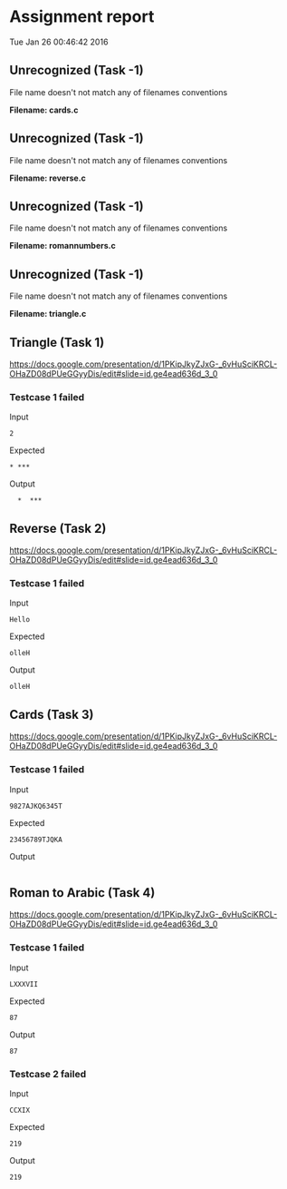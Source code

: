 # Assignment report
Tue Jan 26 00:46:42 2016
## Unrecognized (Task -1)
File name doesn't not match any of filenames conventions

**Filename: cards.c**
## Unrecognized (Task -1)
File name doesn't not match any of filenames conventions

**Filename: reverse.c**
## Unrecognized (Task -1)
File name doesn't not match any of filenames conventions

**Filename: romannumbers.c**
## Unrecognized (Task -1)
File name doesn't not match any of filenames conventions

**Filename: triangle.c**
## Triangle (Task 1)
https://docs.google.com/presentation/d/1PKipJkyZJxG-_6vHuSciKRCL-OHaZD08dPUeGGyyDis/edit#slide=id.ge4ead636d_3_0

### Testcase 1 failed
Input
```
2
```


Expected
```
* ***
```


Output
```
  *  *** 
```

## Reverse (Task 2)
https://docs.google.com/presentation/d/1PKipJkyZJxG-_6vHuSciKRCL-OHaZD08dPUeGGyyDis/edit#slide=id.ge4ead636d_3_0

### Testcase 1 failed
Input
```
Hello
```


Expected
```
olleH
```


Output
```
 olleH 
```

## Cards (Task 3)
https://docs.google.com/presentation/d/1PKipJkyZJxG-_6vHuSciKRCL-OHaZD08dPUeGGyyDis/edit#slide=id.ge4ead636d_3_0

### Testcase 1 failed
Input
```
9827AJKQ6345Т
```


Expected
```
23456789ТJQKA
```


Output
```

```

## Roman to Arabic (Task 4)
https://docs.google.com/presentation/d/1PKipJkyZJxG-_6vHuSciKRCL-OHaZD08dPUeGGyyDis/edit#slide=id.ge4ead636d_3_0

### Testcase 1 failed
Input
```
LXXXVII
```


Expected
```
87
```


Output
```
87 
```

### Testcase 2 failed
Input
```
CCXIX
```


Expected
```
219
```


Output
```
219 
```

